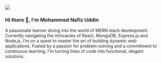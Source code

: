 ![](https://i.postimg.cc/VNd9S6Gg/Screenshot-2023-12-09-162112.png)
### Hi there 👋, I'm Mohammed Nafiz Uddin

A passionate learner diving into the world of MERN stack development. Currently navigating the intricacies of React, MongoDB, Express.js and Node.js, I'm on a quest to master the art of building dynamic web applications. Fueled by a passion for problem-solving and a commitment to continuous learning, I'm turning lines of code into functional, elegant solutions.

